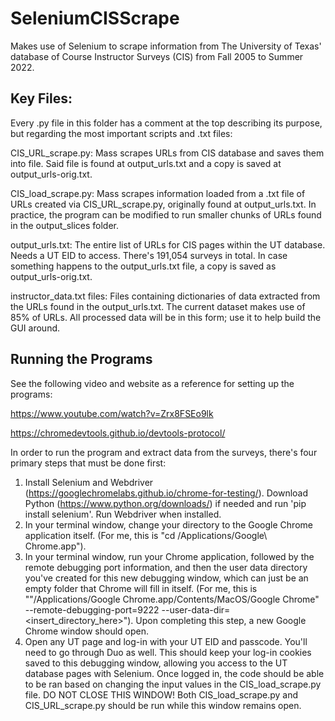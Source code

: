 # SeleniumCISScrape
Makes use of Selenium to scrape information from The University of Texas' database of Course Instructor Surveys (CIS) from Fall 2005 to Summer 2022.

## Key Files:
Every .py file in this folder has a comment at the top describing its purpose, but regarding the most important scripts and .txt files:

CIS_URL_scrape.py: Mass scrapes URLs from CIS database and saves them into file. Said file is found at output_urls.txt and a copy is saved at output_urls-orig.txt.

CIS_load_scrape.py: Mass scrapes information loaded from a .txt file of URLs created via CIS_URL_scrape.py, originally found at output_urls.txt. In practice, the program can be modified to run smaller chunks of URLs found in the output_slices folder.

output_urls.txt: The entire list of URLs for CIS pages within the UT database. Needs a UT EID to access. There's 191,054 surveys in total. In case something happens to the output_urls.txt file, a copy is saved as output_urls-orig.txt.

instructor_data.txt files: Files containing dictionaries of data extracted from the URLs found in the output_urls.txt. The current dataset makes use of 85% of URLs. All processed data will be in this form; use it to help build the GUI around.

## Running the Programs

See the following video and website as a reference for setting up the programs: 

https://www.youtube.com/watch?v=Zrx8FSEo9lk

https://chromedevtools.github.io/devtools-protocol/

In order to run the program and extract data from the surveys, there's four primary steps that must be done first:
1. Install Selenium and Webdriver (https://googlechromelabs.github.io/chrome-for-testing/). Download Python (https://www.python.org/downloads/) if needed and run 'pip install selenium'. Run Webdriver when installed.
2. In your terminal window, change your directory to the Google Chrome application itself. (For me, this is "cd /Applications/Google\ Chrome.app").
3. In your terminal window, run your Chrome application, followed by the remote debugging port information, and then the user data directory you've created for this new debugging window, which can just be an empty folder that Chrome will fill in itself. (For me, this is ""/Applications/Google Chrome.app/Contents/MacOS/Google Chrome" --remote-debugging-port=9222 --user-data-dir=<insert_directory_here>"). Upon completing this step, a new Google Chrome window should open.
4. Open any UT page and log-in with your UT EID and passcode. You'll need to go through Duo as well. This should keep your log-in cookies saved to this debugging window, allowing you access to the UT database pages with Selenium. Once logged in, the code should be able to be ran based on changing the input values in the CIS_load_scrape.py file. DO NOT CLOSE THIS WINDOW! Both CIS_load_scrape.py and CIS_URL_scrape.py should be run while this window remains open.

